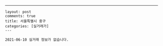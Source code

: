 ---
    layout: post
    comments: true
    title: 서울특별시 중구
    categories: [실거래가]
    ---

    2021-06-10 실거래 정보가 없습니다.

    